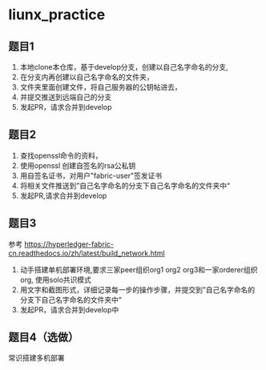 # liunx_practice

## 题目1 
1. 本地clone本仓库，基于develop分支，创建以自己名字命名的分支,
2. 在分支内再创建以自己名字命名的文件夹，
3. 文件夹里面创建文件，将自己服务器的公钥帖进去，
4. 并提交推送到远端自己的分支
5. 发起PR，请求合并到develop

## 题目2
1. 查找openssl命令的资料，
2. 使用openssl 创建自签名的rsa公私钥
3. 用自签名证书，对用户"fabric-user"签发证书
4. 将相关文件推送到”自己名字命名的分支下自己名字命名的文件夹中“
5. 发起PR,请求合并到develop

## 题目3
参考 https://hyperledger-fabric-cn.readthedocs.io/zh/latest/build_network.html
1. 动手搭建单机部署环境,要求三家peer组织org1 org2 org3和一家orderer组织org, 使用solo共识模式
2. 用文字和截图形式，详细记录每一步的操作步骤，并提交到”自己名字命名的分支下自己名字命名的文件夹中“
4. 发起PR，请求合并到develop中

## 题目4（选做）
常识搭建多机部署
